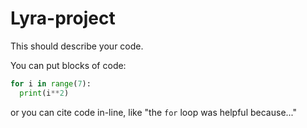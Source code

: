 # Lyra-project

This should describe your code.

You can put blocks of code:

```python
for i in range(7):
  print(i**2)
```

or you can cite code in-line, like "the `for` loop was helpful because..."
